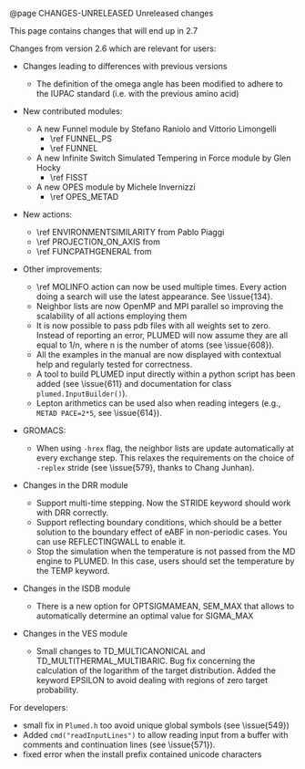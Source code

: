 @page CHANGES-UNRELEASED Unreleased changes 

This page contains changes that will end up in 2.7

Changes from version 2.6 which are relevant for users:

- Changes leading to differences with previous versions
  - The definition of the omega angle has been modified to adhere to the IUPAC standard (i.e. with the previous amino acid)

- New contributed modules:
  - A new Funnel module by Stefano Raniolo and Vittorio Limongelli 
     - \ref FUNNEL_PS 
     - \ref FUNNEL 
  - A new Infinite Switch Simulated Tempering in Force module by Glen Hocky
     - \ref FISST
  - A new OPES module by Michele Invernizzi
     - \ref OPES_METAD

- New actions:
  - \ref ENVIRONMENTSIMILARITY from Pablo Piaggi
  - \ref PROJECTION_ON_AXIS from
  - \ref FUNCPATHGENERAL from

- Other improvements:
  - \ref MOLINFO action can now be used multiple times. Every action doing a search will use the latest
    appearance. See \issue{134}.
  - Neighbor lists are now OpenMP and MPI parallel so improving the scalability of all actions employing them
  - It is now possible to pass pdb files with all weights set to zero. Instead of reporting an error,
    PLUMED will now assume they are all equal to 1/n, where n is the number of atoms (see \issue{608}).
  - All the examples in the manual are now displayed with contextual help and regularly tested for correctness.
  - A tool to build PLUMED input directly within a python script has been added (see \issue{611}
    and documentation for class `plumed.InputBuilder()`).
  - Lepton arithmetics can be used also when reading integers (e.g., `METAD PACE=2*5`, see \issue{614}).

- GROMACS:
  - When using `-hrex` flag, the neighbor lists are update automatically at every exchange step.
    This relaxes the requirements on the choice of `-replex` stride (see \issue{579}, thanks to Chang Junhan).

- Changes in the DRR module
  - Support multi-time stepping. Now the STRIDE keyword should work with DRR correctly.
  - Support reflecting boundary conditions, which should be a better solution to the boundary effect of eABF in non-periodic cases. You can use REFLECTINGWALL to enable it.
  - Stop the simulation when the temperature is not passed from the MD engine to PLUMED. In this case, users should set the temperature by the TEMP keyword.

- Changes in the ISDB module
  - There is a new option for OPTSIGMAMEAN, SEM_MAX that allows to automatically determine an optimal value for SIGMA_MAX

- Changes in the VES module
  - Small changes to TD_MULTICANONICAL and TD_MULTITHERMAL_MULTIBARIC. Bug fix concerning the calculation of the logarithm of the target distribution. Added the keyword EPSILON to avoid dealing with regions of zero target probability.

For developers:
- small fix in `Plumed.h` too avoid unique global symbols (see \issue{549})
- Added `cmd("readInputLines")` to allow reading input from a buffer with comments and continuation lines (see \issue{571}).
- fixed error when the install prefix contained unicode characters
